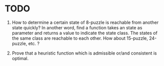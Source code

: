 # TODO

1. How to determine a certain state of 8-puzzle is reachable from another state quickly? In another word, find a function takes an state as parameter and returns a value to indicate the state class. The states of the same class are reachable to each other. How about 15-puzzle, 24-puzzle, etc. ?

1. Prove that a heuristic function which is admissible or/and consistent is optimal.
